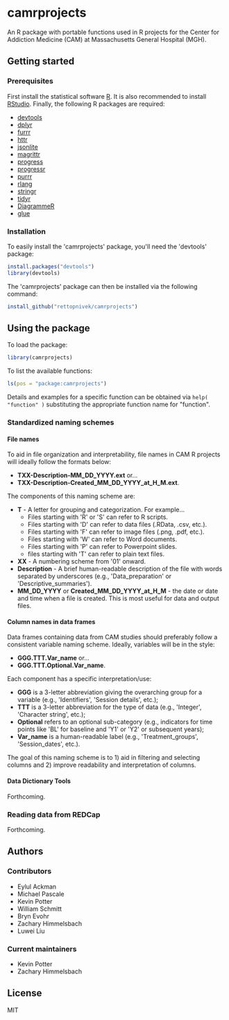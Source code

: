 # camrprojects

An R package with portable functions used in R projects for the Center for Addiction Medicine (CAM) at Massachusetts General Hospital (MGH).

## Getting started

### Prerequisites

First install the statistical software [R](https://www.r-project.org/). It is also recommended to install [RStudio](https://www.rstudio.com/products/rstudio/). Finally, the following R packages are required:

* [devtools](https://cran.r-project.org/web/packages/devtools/index.html)
* [dplyr](https://cran.r-project.org/web/packages/dplyr/index.html)
* [furrr](https://cran.r-project.org/web/packages/furrr/index.html)
* [httr](https://cran.r-project.org/web/packages/httr/index.html)
* [jsonlite](https://cran.r-project.org/web/packages/jsonlite/index.html)
* [magrittr](https://cran.r-project.org/web/packages/magrittr/index.html)
* [progress](https://cran.r-project.org/web/packages/progress/index.html)
* [progressr](https://cran.r-project.org/web/packages/progressr/index.html)
* [purrr](https://cran.r-project.org/web/packages/purrr/index.html)
* [rlang](https://cran.r-project.org/web/packages/rlang/index.html)
* [stringr](https://cran.r-project.org/web/packages/stringr/index.html)
* [tidyr](https://cran.r-project.org/web/packages/tidyr/index.html)
* [DiagrammeR](https://cran.r-project.org/web/packages/DiagrammeR/index.html)
* [glue](https://cran.r-project.org/web/packages/glue/index.html)

### Installation

To easily install the 'camrprojects' package, you'll need the 'devtools' package:  
```R
install.packages("devtools")
library(devtools)
```

The 'camrprojects' package can then be installed via the following command:  
```R
install_github("rettopnivek/camrprojects")
```

## Using the package

To load the package:
```R
library(camrprojects)
```

To list the available functions:
```R
ls(pos = "package:camrprojects")
```

Details and examples for a specific function can be obtained via `help( "function" )` substituting the appropriate function name for "function".

### Standardized naming schemes

#### File names

To aid in file organization and interpretability, file names in CAM R projects will ideally follow the formats below:

* **TXX-Description-MM_DD_YYYY.ext** or...
* **TXX-Description-Created_MM_DD_YYYY_at_H_M.ext**.

The components of this naming scheme are:
* **T** - A letter for grouping and categorization. For example...
    * Files starting with 'R' or 'S' can refer to R scripts.
    * Files starting with 'D' can refer to data files (.RData, .csv, etc.).
    * Files starting with 'F' can refer to image files (.png, .pdf, etc.).
    * Files starting with 'W' can refer to Word documents.
    * Files starting with 'P' can refer to Powerpoint slides.
    * files starting with 'T' can refer to plain text files.
* **XX** - A numbering scheme from '01' onward.
* **Description** - A brief human-readable description of the file with words separated by underscores (e.g., 'Data_preparation' or 'Descriptive_summaries').
* **MM_DD_YYYY** or **Created_MM_DD_YYYY_at_H_M** - the date or date and time when a file is created. This is most useful for data and output files.

#### Column names in data frames

Data frames containing data from CAM studies should preferably follow a consistent variable naming scheme. Ideally, variables will be in the style:
* **GGG.TTT.Var_name** or...
* **GGG.TTT.Optional.Var_name**.

Each component has a specific interpretation/use:
* **GGG** is a 3-letter abbreviation giving the overarching group for a variable (e.g., 'Identifiers', 'Session details', etc.);
* **TTT** is a 3-letter abbreviation for the type of data (e.g., 'Integer', 'Character string', etc.);
* **Optional** refers to an optional sub-category (e.g., indicators for time points like 'BL' for baseline and 'Y1' or 'Y2' or subsequent years);
* **Var_name** is a human-readable label (e.g., 'Treatment_groups', 'Session_dates', etc.).

The goal of this naming scheme is to 1) aid in filtering and selecting columns and 2) improve readability and interpretation of columns.

#### Data Dictionary Tools

Forthcoming.

### Reading data from REDCap

Forthcoming.

## Authors

### Contributors

* Eylul Ackman
* Michael Pascale
* Kevin Potter
* William Schmitt
* Bryn Evohr
* Zachary Himmelsbach
* Luwei Liu


### Current maintainers

* Kevin Potter
* Zachary Himmelsbach

## License

MIT
